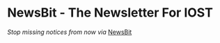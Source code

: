 # NewsBit - The Newsletter For IOST

_Stop missing notices from now via_ [NewsBit](newsbit.amanchand.com.np)
